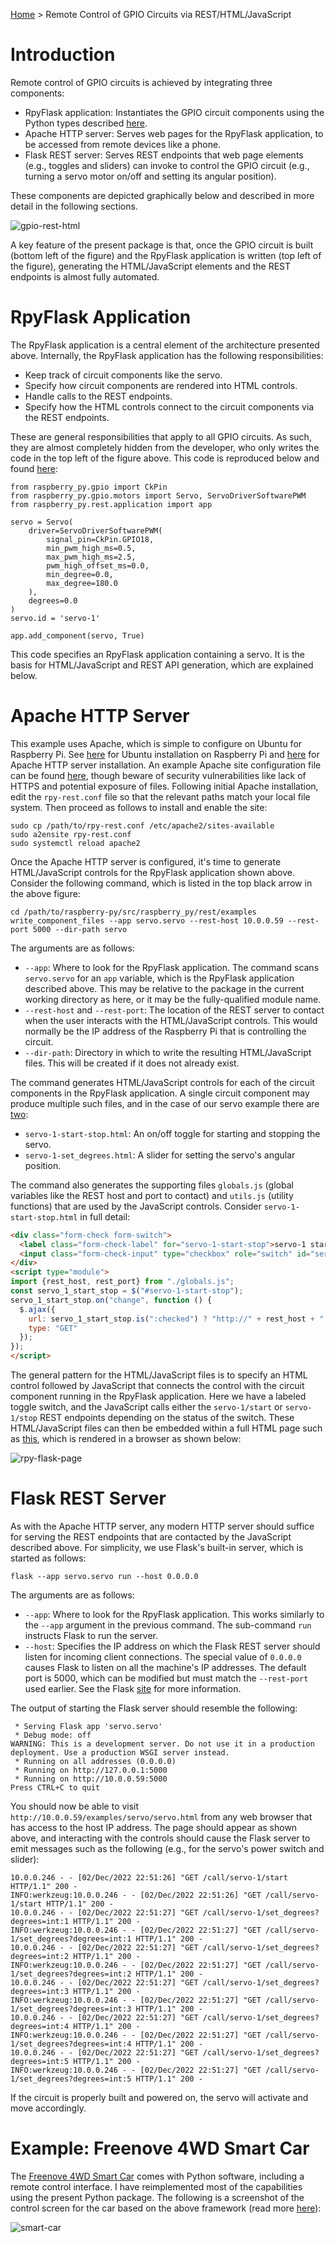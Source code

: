 [Home](../index.md) > Remote Control of GPIO Circuits via REST/HTML/JavaScript

# Introduction
Remote control of GPIO circuits is achieved by integrating three components:
* RpyFlask application:  Instantiates the GPIO circuit components using the Python types described 
  [here](python-gpio.md).
* Apache HTTP server:  Serves web pages for the RpyFlask application, to be accessed from remote devices like a phone.
* Flask REST server:  Serves REST endpoints that web page elements (e.g., toggles and sliders) can invoke to control
the GPIO circuit (e.g., turning a servo motor on/off and setting its angular position).

These components are depicted graphically below and described in more detail in the following sections.

![gpio-rest-html](rpy-flask.png)

A key feature of the present package is that, once the GPIO circuit is built (bottom left of the figure) and the 
RpyFlask application is written (top left of the figure), generating the HTML/JavaScript elements and the REST endpoints
is almost fully automated.

# RpyFlask Application
The RpyFlask application is a central element of the architecture presented above. Internally, the RpyFlask application
has the following responsibilities:
* Keep track of circuit components like the servo.
* Specify how circuit components are rendered into HTML controls.
* Handle calls to the REST endpoints. 
* Specify how the HTML controls connect to the circuit components via the REST endpoints. 

These are general responsibilities that apply to all GPIO circuits. As such, they are almost completely hidden from the 
developer, who only writes the code in the top left of the figure above. This code is reproduced below and found 
[here](https://github.com/MatthewGerber/raspberry-py/blob/main/src/raspberry_py/rest/examples/servo/servo.py):
```
from raspberry_py.gpio import CkPin
from raspberry_py.gpio.motors import Servo, ServoDriverSoftwarePWM
from raspberry_py.rest.application import app

servo = Servo(
    driver=ServoDriverSoftwarePWM(
        signal_pin=CkPin.GPIO18,
        min_pwm_high_ms=0.5,
        max_pwm_high_ms=2.5,
        pwm_high_offset_ms=0.0,
        min_degree=0.0,
        max_degree=180.0
    ),
    degrees=0.0
)
servo.id = 'servo-1'

app.add_component(servo, True)
```
This code specifies an RpyFlask application containing a servo. It is the basis for HTML/JavaScript and REST API 
generation, which are explained below.

# Apache HTTP Server
This example uses Apache, which is simple to configure on Ubuntu for Raspberry Pi. See [here](../index.md) for Ubuntu 
installation on Raspberry Pi and [here](https://ubuntu.com/tutorials/install-and-configure-apache#1-overview) for 
Apache HTTP server installation. An example Apache site configuration file can be found [here](rpy-rest.conf), though 
beware of security vulnerabilities like lack of HTTPS and potential exposure of files. Following initial Apache 
installation, edit the `rpy-rest.conf` file so that the relevant paths match your local file system. Then proceed as 
follows to install and enable the site:
```shell
sudo cp /path/to/rpy-rest.conf /etc/apache2/sites-available
sudo a2ensite rpy-rest.conf
sudo systemctl reload apache2
```
Once the Apache HTTP server is configured, it's time to generate HTML/JavaScript controls for the RpyFlask application 
shown above. Consider the following command, which is listed in the top black arrow in the above figure:
```shell
cd /path/to/raspberry-py/src/raspberry_py/rest/examples
write_component_files --app servo.servo --rest-host 10.0.0.59 --rest-port 5000 --dir-path servo
```
The arguments are as follows:
* `--app`:  Where to look for the RpyFlask application. The command scans `servo.servo` for an `app` variable, which is 
the RpyFlask application described above. This may be relative to the package in the current working directory as here, 
or it may be the fully-qualified module name.
* `--rest-host` and `--rest-port`:  The location of the REST server to contact when the user interacts with the 
HTML/JavaScript controls. This would normally be the IP address of the Raspberry Pi that is controlling the circuit.
* `--dir-path`:  Directory in which to write the resulting HTML/JavaScript files. This will be created if it does not 
already exist.

The command generates HTML/JavaScript controls for each of the circuit components in the RpyFlask application. A single 
circuit component may produce multiple such files, and in the case of our servo example there are
[two](https://github.com/MatthewGerber/raspberry-py/tree/main/src/raspberry_py/rest/examples/servo):
* `servo-1-start-stop.html`:  An on/off toggle for starting and stopping the servo.
* `servo-1-set_degrees.html`:  A slider for setting the servo's angular position.

The command also generates the supporting files `globals.js` (global variables like the REST host and port to contact)
and `utils.js` (utility functions) that are used by the JavaScript controls. Consider `servo-1-start-stop.html` in  full
detail:
```html
<div class="form-check form-switch">
  <label class="form-check-label" for="servo-1-start-stop">servo-1 start/stop</label>
  <input class="form-check-input" type="checkbox" role="switch" id="servo-1-start-stop"/>
</div>
<script type="module">
import {rest_host, rest_port} from "./globals.js";
const servo_1_start_stop = $("#servo-1-start-stop");
servo_1_start_stop.on("change", function () {
  $.ajax({
    url: servo_1_start_stop.is(":checked") ? "http://" + rest_host + ":" + rest_port + "/call/servo-1/start" : "http://" + rest_host + ":" + rest_port + "/call/servo-1/stop",
    type: "GET"
  });
});
</script>
```
The general pattern for the HTML/JavaScript files is to specify an HTML control followed by JavaScript that connects the 
control with the circuit component running in the RpyFlask application. Here we have a labeled toggle switch, and the
JavaScript calls either the `servo-1/start` or `servo-1/stop` REST endpoints depending on the status of the switch. 
These HTML/JavaScript files can then be embedded within a full HTML page such as 
[this](https://github.com/MatthewGerber/raspberry-py/blob/main/src/raspberry_py/rest/examples/servo/servo.html), which 
is rendered in a browser as shown below:

![rpy-flask-page](rpy-flask-page.png)

# Flask REST Server
As with the Apache HTTP server, any modern HTTP server should suffice for serving the REST endpoints that are contacted 
by the JavaScript described above. For simplicity, we use Flask's built-in server, which is started as follows:
```shell
flask --app servo.servo run --host 0.0.0.0
```
The arguments are as follows:
* `--app`:  Where to look for the RpyFlask application. This works similarly to the `--app` argument in the previous 
command. The sub-command `run` instructs Flask to run the server.
* `--host`:  Specifies the IP address on which the Flask REST server should listen for incoming client connections. The
special value of `0.0.0.0` causes Flask to listen on all the machine's IP addresses. The default port is 5000, which
can be modified but must match the `--rest-port` used earlier. See the Flask 
[site](https://flask.palletsprojects.com/) for more information.

The output of starting the Flask server should resemble the following:
```shell
 * Serving Flask app 'servo.servo'
 * Debug mode: off
WARNING: This is a development server. Do not use it in a production deployment. Use a production WSGI server instead.
 * Running on all addresses (0.0.0.0)
 * Running on http://127.0.0.1:5000
 * Running on http://10.0.0.59:5000
Press CTRL+C to quit
```
You should now be able to visit `http://10.0.0.59/examples/servo/servo.html` from any web browser that has access to the
host IP address. The page should appear as shown above, and interacting with the controls should cause the Flask server 
to emit messages such as the following (e.g., for the servo's power switch and slider):
```shell
10.0.0.246 - - [02/Dec/2022 22:51:26] "GET /call/servo-1/start HTTP/1.1" 200 -
INFO:werkzeug:10.0.0.246 - - [02/Dec/2022 22:51:26] "GET /call/servo-1/start HTTP/1.1" 200 -
10.0.0.246 - - [02/Dec/2022 22:51:27] "GET /call/servo-1/set_degrees?degrees=int:1 HTTP/1.1" 200 -
INFO:werkzeug:10.0.0.246 - - [02/Dec/2022 22:51:27] "GET /call/servo-1/set_degrees?degrees=int:1 HTTP/1.1" 200 -
10.0.0.246 - - [02/Dec/2022 22:51:27] "GET /call/servo-1/set_degrees?degrees=int:2 HTTP/1.1" 200 -
INFO:werkzeug:10.0.0.246 - - [02/Dec/2022 22:51:27] "GET /call/servo-1/set_degrees?degrees=int:2 HTTP/1.1" 200 -
10.0.0.246 - - [02/Dec/2022 22:51:27] "GET /call/servo-1/set_degrees?degrees=int:3 HTTP/1.1" 200 -
INFO:werkzeug:10.0.0.246 - - [02/Dec/2022 22:51:27] "GET /call/servo-1/set_degrees?degrees=int:3 HTTP/1.1" 200 -
10.0.0.246 - - [02/Dec/2022 22:51:27] "GET /call/servo-1/set_degrees?degrees=int:4 HTTP/1.1" 200 -
INFO:werkzeug:10.0.0.246 - - [02/Dec/2022 22:51:27] "GET /call/servo-1/set_degrees?degrees=int:4 HTTP/1.1" 200 -
10.0.0.246 - - [02/Dec/2022 22:51:27] "GET /call/servo-1/set_degrees?degrees=int:5 HTTP/1.1" 200 -
INFO:werkzeug:10.0.0.246 - - [02/Dec/2022 22:51:27] "GET /call/servo-1/set_degrees?degrees=int:5 HTTP/1.1" 200 -
```
If the circuit is properly built and powered on, the servo will activate and move accordingly.

# Example:  Freenove 4WD Smart Car
The [Freenove 4WD Smart Car](https://www.amazon.com/Freenove-Raspberry-Tracking-Avoidance-Ultrasonic/dp/B07YD2LT9D) 
comes with Python software, including a remote control interface. I have reimplemented most of the capabilities using 
the present Python package. The following is a screenshot of the control screen for the car based on the above 
framework (read more [here](smart-car.md)):

![smart-car](smart-car.png)

